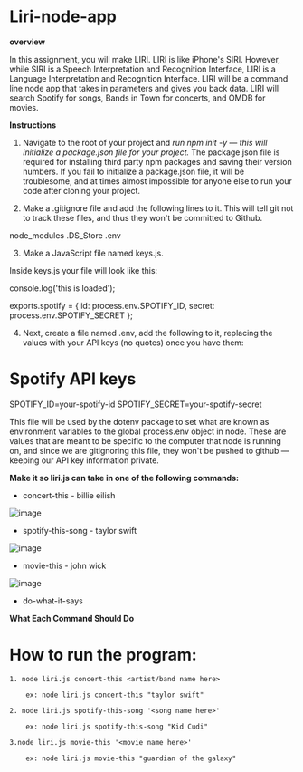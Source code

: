 # Liri-node-app

**overview** 

In this assignment, you will make LIRI. LIRI is like iPhone's SIRI. However, while SIRI is a Speech Interpretation and Recognition Interface, LIRI is a Language Interpretation and Recognition Interface. LIRI will be a command line node app that takes in parameters and gives you back data. LIRI will search Spotify for songs, Bands in Town for concerts, and OMDB for movies.


**Instructions**


1. Navigate to the root of your project and *run npm init -y — this will initialize a package.json file for your project.* The package.json file is required for installing third party npm packages and saving their version numbers. If you fail to initialize a package.json file, it will be troublesome, and at times almost impossible for anyone else to run your code after cloning your project.


2. Make a .gitignore file and add the following lines to it. This will tell git not to track these files, and thus they won't be committed to Github.


node_modules
.DS_Store
.env

3. Make a JavaScript file named keys.js.


Inside keys.js your file will look like this:

console.log('this is loaded');

exports.spotify = {
  id: process.env.SPOTIFY_ID,
  secret: process.env.SPOTIFY_SECRET
};

4. Next, create a file named .env, add the following to it, replacing the values with your API keys (no quotes) once you have them:

# Spotify API keys

SPOTIFY_ID=your-spotify-id
SPOTIFY_SECRET=your-spotify-secret


This file will be used by the dotenv package to set what are known as environment variables to the global process.env object in node. These are values that are meant to be specific to the computer that node is running on, and since we are gitignoring this file, they won't be pushed to github — keeping our API key information private.


**Make it so liri.js can take in one of the following commands:**

* concert-this - billie eilish 

![image](https://user-images.githubusercontent.com/54521457/73389976-db4ee900-429a-11ea-9b5e-16d8f5def7de.png)

* spotify-this-song - taylor swift 

![image](https://user-images.githubusercontent.com/54521457/73389824-96c34d80-429a-11ea-99de-dc0b2cf8a514.png)

* movie-this - john wick 

![image](https://user-images.githubusercontent.com/54521457/73389661-464bf000-429a-11ea-8dc8-93a7332e59a1.png)

* do-what-it-says

**What Each Command Should Do** 


# How to run the program:

    1. node liri.js concert-this <artist/band name here>

        ex: node liri.js concert-this "taylor swift" 

    2. node liri.js spotify-this-song '<song name here>'

        ex: node liri.js spotify-this-song "Kid Cudi" 

    3.node liri.js movie-this '<movie name here>'

        ex: node liri.js movie-this "guardian of the galaxy"
